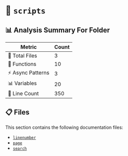 # 📁 `scripts`

## 📊 Analysis Summary For Folder

| Metric | Count |
|--------|-------|
| 📁 Total Files | 3 |
| 🔧 Functions | 10 |
| ⚡ Async Patterns | 3 |
| 📊 Variables | 20 |
| 🔢 Line Count | 350 |


## 📋 Files

This section contains the following documentation files:

- [`linenumber`](./linenumber.md)
- [`page`](./page.md)
- [`search`](./search.md)